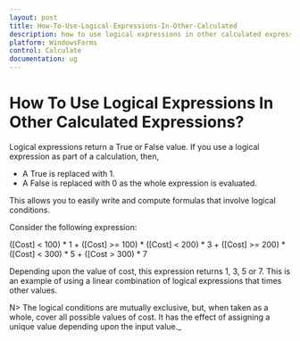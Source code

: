 ```yaml
---
layout: post
title: How-To-Use-Logical-Expressions-In-Other-Calculated
description: how to use logical expressions in other calculated expressions?
platform: WindowsForms
control: Calculate
documentation: ug
---
```


# How To Use Logical Expressions In Other Calculated Expressions?

Logical expressions return a True or False value. If you use a logical expression as part of a calculation, then, 

* A True is replaced with 1.
* A False is replaced with 0 as the whole expression is evaluated.

This allows you to easily write and compute formulas that involve logical conditions.

Consider the following expression:

([Cost] &lt; 100) * 1 + ([Cost] &gt;= 100) * ([Cost] &lt; 200) * 3 + ([Cost] &gt;= 200) * ([Cost] &lt; 300) * 5 + ([Cost &gt; 300) * 7

Depending upon the value of cost, this expression returns 1, 3, 5 or 7. This is an example of using a linear combination of logical expressions that times other values. 

N> The logical conditions are mutually exclusive, but, when taken as a whole, cover all possible values of cost. It has the effect of assigning a unique value depending upon the input value._

